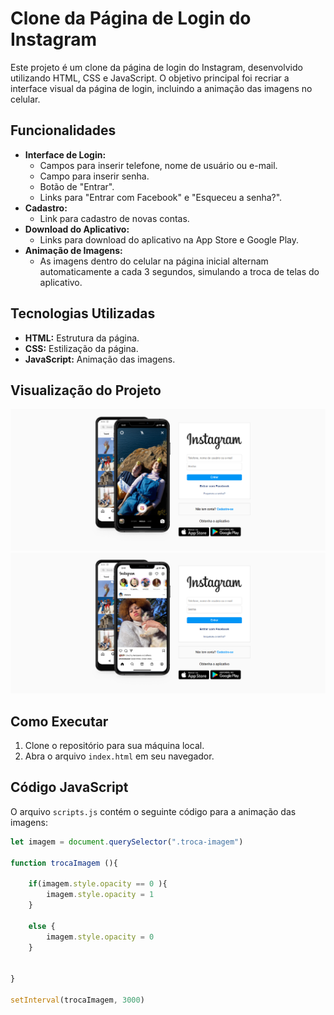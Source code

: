 # Clone da Página de Login do Instagram

Este projeto é um clone da página de login do Instagram, desenvolvido utilizando HTML, CSS e JavaScript. O objetivo principal foi recriar a interface visual da página de login, incluindo a animação das imagens no celular.

## Funcionalidades

* **Interface de Login:**
    * Campos para inserir telefone, nome de usuário ou e-mail.
    * Campo para inserir senha.
    * Botão de "Entrar".
    * Links para "Entrar com Facebook" e "Esqueceu a senha?".
* **Cadastro:**
    * Link para cadastro de novas contas.
* **Download do Aplicativo:**
    * Links para download do aplicativo na App Store e Google Play.
* **Animação de Imagens:**
    * As imagens dentro do celular na página inicial alternam automaticamente a cada 3 segundos, simulando a troca de telas do aplicativo.

## Tecnologias Utilizadas

* **HTML:** Estrutura da página.
* **CSS:** Estilização da página.
* **JavaScript:** Animação das imagens.

## Visualização do Projeto
<img src="./img/tela1.png" alt="Tela 1 do Projeto">
<img src="./img/tela2.png" alt="Tela 2 do Projeto">

## Como Executar

1.  Clone o repositório para sua máquina local.
2.  Abra o arquivo `index.html` em seu navegador.

## Código JavaScript

O arquivo `scripts.js` contém o seguinte código para a animação das imagens:

```javascript
let imagem = document.querySelector(".troca-imagem")

function trocaImagem (){

    if(imagem.style.opacity == 0 ){
        imagem.style.opacity = 1
    } 

    else {
        imagem.style.opacity = 0
    }


}

setInterval(trocaImagem, 3000)